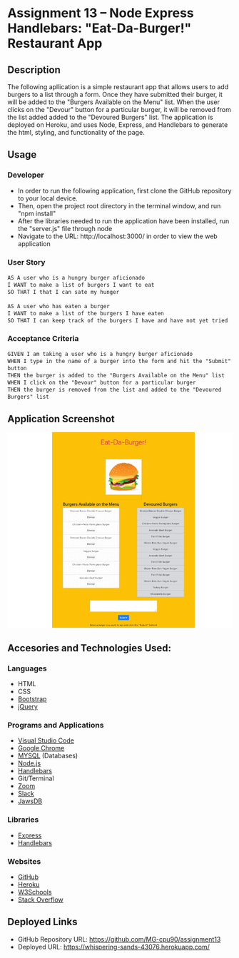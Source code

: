 # Assignment 13 – Node Express Handlebars: "Eat-Da-Burger!" Restaurant App

## Description
The following apllication is a simple restaurant app that allows users to add burgers to a list through a form. Once they have submitted their burger, it will be added to the "Burgers Available on the Menu" list. When the user clicks on the "Devour" button for a particular burger, it will be removed from the list added added to the "Devoured Burgers" list. The application is deployed on Heroku, and uses Node, Express, and Handlebars to generate the html, styling, and functionality of the page.

## Usage
### Developer
* In order to run the following application, first clone the GitHub repository to your local device.
* Then, open the project root directory in the terminal window, and run "npm install" 
* After the libraries needed to run the application have been installed, run the "server.js" file through node
* Navigate to the URL: http://localhost:3000/ in order to view the web application

### User Story

```
AS A user who is a hungry burger aficionado
I WANT to make a list of burgers I want to eat
SO THAT I that I can sate my hunger

AS A user who has eaten a burger
I WANT to make a list of the burgers I have eaten
SO THAT I can keep track of the burgers I have and have not yet tried
```

### Acceptance Criteria

```
GIVEN I am taking a user who is a hungry burger aficionado
WHEN I type in the name of a burger into the form and hit the "Submit" button
THEN the burger is added to the "Burgers Available on the Menu" list
WHEN I click on the "Devour" button for a particular burger
THEN the burger is removed from the list and added to the "Devoured Burgers" list
```

## Application Screenshot

![alt text](./public/assets/img/assignment13-screenshot.png "Assignment 13 Screen Shot")

## Accesories and Technologies Used:
### Languages
* HTML
* CSS
* [Bootstrap](https://getbootstrap.com/)
* [jQuery](https://jquery.com/)

### Programs and Applications
* [Visual Studio Code](https://code.visualstudio.com/)
* [Google Chrome](http://www.google.com/chrome)
* [MYSQL](https://www.mysql.com/) (Databases)
* [Node.js](https://nodejs.org/en/)
* [Handlebars](https://handlebarsjs.com/)
* Git/Terminal
* [Zoom](http://www.zoom.us/)
* [Slack](https://slack.com/intl/en-ca/)
* [JawsDB](https://devcenter.heroku.com/articles/jawsdb)

### Libraries
* [Express](https://expressjs.com/)
* [Handlebars](https://handlebarsjs.com/)

### Websites
* [GitHub](https://github.com/)
* [Heroku](https://www.heroku.com/)
* [W3Schools](https://www.w3schools.com/)
* [Stack Overflow](https://stackoverflow.com/)

## Deployed Links
* GitHub Repository URL: https://github.com/MG-cpu90/assignment13
* Deployed URL: https://whispering-sands-43076.herokuapp.com/